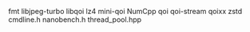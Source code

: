fmt
libjpeg-turbo
libqoi
lz4
mini-qoi
NumCpp
qoi
qoi-stream
qoixx
zstd
cmdline.h
nanobench.h
thread_pool.hpp
